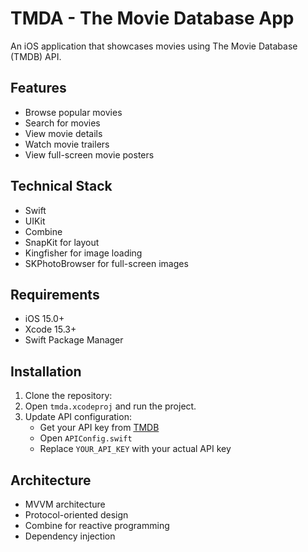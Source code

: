 # TMDA - The Movie Database App

An iOS application that showcases movies using The Movie Database (TMDB) API.

## Features

- Browse popular movies
- Search for movies
- View movie details
- Watch movie trailers
- View full-screen movie posters

## Technical Stack

- Swift
- UIKit
- Combine
- SnapKit for layout
- Kingfisher for image loading
- SKPhotoBrowser for full-screen images

## Requirements

- iOS 15.0+
- Xcode 15.3+
- Swift Package Manager

## Installation

1. Clone the repository:
2. Open `tmda.xcodeproj` and run the project.
2. Update API configuration:
   - Get your API key from [TMDB](https://www.themoviedb.org/settings/api)
   - Open `APIConfig.swift`
   - Replace `YOUR_API_KEY` with your actual API key

## Architecture

- MVVM architecture
- Protocol-oriented design
- Combine for reactive programming
- Dependency injection
